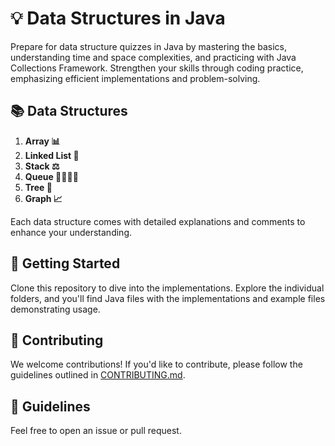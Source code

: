 # 💡 Data Structures in Java


Prepare for data structure quizzes in Java by mastering the basics, understanding time and space complexities, and practicing with Java Collections Framework. Strengthen your skills through coding practice, emphasizing efficient implementations and problem-solving.

## 📚 Data Structures 

1. **Array 📊**
2. **Linked List 🔗**
3. **Stack ⚖️**
4. **Queue 🚶‍♂️🚶‍♀️**
5. **Tree 🌳**
6. **Graph 📈**

Each data structure comes with detailed explanations and comments to enhance your understanding.

## 🚀 Getting Started

Clone this repository to dive into the implementations. Explore the individual folders, and you'll find Java files with the implementations and example files demonstrating usage.

## 🤝 Contributing

We welcome contributions! If you'd like to contribute, please follow the guidelines outlined in [CONTRIBUTING.md](CONTRIBUTING.md).

## 📝 Guidelines

Feel free to open an issue or pull request.
